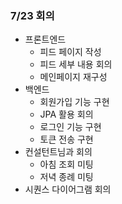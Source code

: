### 7/23 회의

* 프론트엔드
  - 피드 페이지 작성
  - 피드 세부 내용 회의
  - 메인페이지 재구성
* 백엔드
  * 회원가입 기능 구현
  * JPA 활용 회의
  * 로그인 기능 구현
  * 토큰 전송 구현
* 컨설턴트님과 회의
  - 아침 조회 미팅
  - 저녁 종례 미팅
* 시퀀스 다이어그램 회의